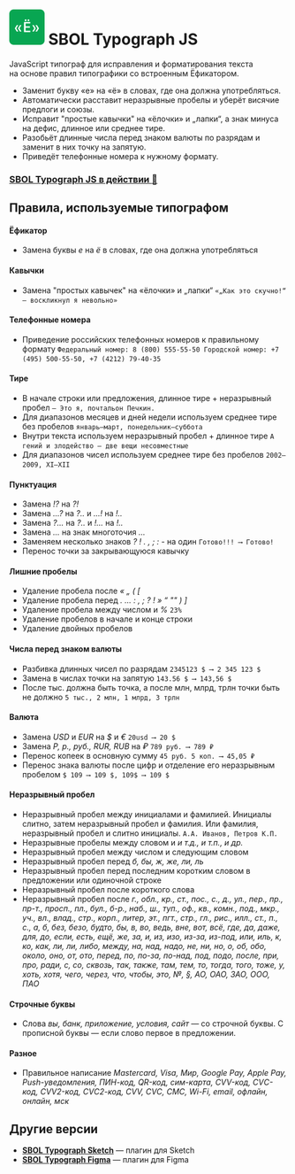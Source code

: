 # ![alt text](https://raw.githubusercontent.com/DanilovM/SBOLTypographJS/master/img/SBOLTypograph_icon.svg) SBOL Typograph JS

JavaScript типограф для исправления и форматирования текста на основе правил типографики со встроенным Ёфикатором.

* Заменит букву «е» на «ё» в словах, где она должна употребляться. 
* Автоматически расставит неразрывные пробелы и уберёт висячие предлоги и союзы. 
* Исправит "простые кавычки" на «ёлочки» и „лапки“, а знак минуса на дефис, длинное или среднее тире. 
* Разобьёт длинные числа перед знаком валюты по разрядам и заменит в них точку на запятую. 
* Приведёт телефонные номера к нужному формату. 

### [SBOL Typograph JS в действии :rocket:](https://danilovm.github.io/SBOLTypographJS/)

    
    
## Правила, используемые типографом

#### Ёфикатор

* Замена буквы *е* на *ё* в словах, где она должна употребляться 


#### Кавычки

* Замена "простых кавычек" на «ёлочки» и „лапки“ ```«„Как это скучно!“ — воскликнул я невольно»```


#### Телефонные номера

* Приведение российских телефонных номеров к правильному формату ```Федеральный номер: 8 (800) 555-55-50 Городской номер: +7 (495) 500-55-50, +7 (4212) 79-40-35```

#### Тире

* В начале строки или предложения, длинное тире + неразрывный пробел ```— Это я, почтальон Печкин.```
* Для диапазонов месяцев и дней недели используем среднее тире без пробелов ```январь–март, понедельник–суббота```
* Внутри текста используем неразрывный пробел + длинное тире ```А гений и злодейство — две вещи несовместные```
* Для диапазонов чисел используем среднее тире без пробелов ```2002–2009, XI–XII```

#### Пунктуация

* Замена *!?* на *?!*
* Замена *...?* на *?‥* и *...!* на *!‥*
* Замена *?...* на *?‥* и *!...* на *!‥*
* Замена *...* на знак многоточия *…*
* Заменяем несколько знаков *? ! . , ; : -* на один ```Готово!!! ⟶ Готово!```
* Перенос точки за закрывающуюся кавычку

#### Лишние пробелы

* Удаление пробела после *« „ ( [*
* Удаление пробела перед *. … : , ; ? ! » “ "" ) ]*
* Удаление пробела между числом и *%* ```23%```
* Удаление пробелов в начале и конце строки
* Удаление двойных пробелов


#### Числа перед знаком валюты

* Разбивка длинных чисел по разрядам ```2345123 $ ⟶ 2 345 123 $```
* Замена в числах точки на запятую ```143.56 $ ⟶ 143,56 $```
* После тыс. должна быть точка, а после млн, млрд, трлн точки быть не должно ```5 тыс., 2 млн, 1 млрд, 3 трлн```


#### Валюта

* Замена *USD* и *EUR* на *$* и *€* ```20usd ⟶ 20 $```
* Замена *Р, р., руб., RUR, RUB* на *₽* ```789 руб. ⟶ 789 ₽```
* Перенос копеек в основную сумму ```45 руб. 5 коп. ⟶ 45,05 ₽```
* Перенос знака валюты после цифр и отделение его неразрывным пробелом ```$ 109 ⟶ 109 $, 109$ ⟶ 109 $```

#### Неразрывный пробел

* Неразрывный пробел между инициалами и фамилией. Инициалы слитно, затем неразрывный пробел и фамилия. Или фамилия, неразрывный пробел и слитно инициалы. ```А.А. Иванов, Петров К.П.```
* Неразрывные пробелы между словом и *и т.д., и т.п., и др.*
* Неразрывный пробел между числом и следующим словом
* Неразрывный пробел перед *б, бы, ж, же, ли, ль*
* Неразрывный пробел перед последним коротким словом в предложении или одиночной строке
* Неразрывный пробел после короткого слова
* Неразрывный пробел после *г., обл., кр., ст., пос., с., д., ул., пер., пр., пр-т., просп., пл., бул., б-р., наб., ш., туп., оф., кв., комн., под., мкр., уч., вл., влад., стр., корп., литер, эт., пгт., стр., гл., рис., илл., ст., п., c., а, б, без, безо, будто, бы, в, во, ведь, вне, вот, всё, где, да, даже, для, до, если, есть, ещё, же, за, и, из, изо, из-за, из-под, или, иль, к, ко, как, ли, ли, либо, между, на, над, надо, не, ни, но, о, об, обо, около, оно, от, ото, перед, по, по-за, по-над, под, подо, после, при, про, ради, с, со, сквозь, так, также, там, тем, то, тогда, того, тоже, у, хоть, хотя, чего, через, что, чтобы, это, №, §, АО, ОАО, ЗАО, ООО, ПАО*


#### Строчные буквы

* Слова *вы, банк, приложение, условия, сайт* — со строчной буквы. С прописной буквы — если слово первое в предложении.


#### Разное

* Правильное написание *Mastercard, Visa, Мир, Google Pay, Apple Pay, Push-уведомления, ПИН-код, QR-код, сим-карта, СVV-код, СVС-код, СVV2-код, СVС2-код, CVV, CVC, СМС, Wi-Fi, email, офлайн, онлайн, мск*


## Другие версии
* __[SBOL Typograph Sketch](https://danilovm.github.io/SBOLTypographSketch/)__ — плагин для Sketch
* __[SBOL Typograph Figma](https://www.figma.com/community/plugin/907888805660596065/SBOL-Typograph)__ — плагин для Figma
